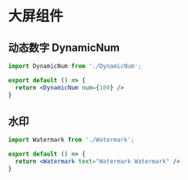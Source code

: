 # 大屏组件

## 动态数字 DynamicNum
```jsx
import DynamicNum from './DynamicNum';

export default () => {
  return <DynamicNum num={100} />
}
```

## 水印
```jsx
import Watermark from './Watermark';

export default () => {
  return <Watermark text="Watermark Watermark" />
}
```
